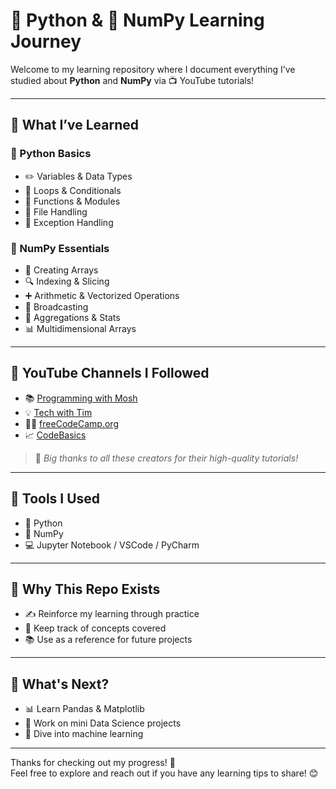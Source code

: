 # 🐍 Python & 🔢 NumPy Learning Journey

Welcome to my learning repository where I document everything I’ve studied about **Python** and **NumPy** via 📺 YouTube tutorials!

---

## 📘 What I’ve Learned

### 🐍 Python Basics
- ✏️ Variables & Data Types  
- 🔁 Loops & Conditionals  
- 🧮 Functions & Modules  
- 📁 File Handling  
- 🛑 Exception Handling  

### 🔢 NumPy Essentials
- 📐 Creating Arrays  
- 🔍 Indexing & Slicing  
- ➕ Arithmetic & Vectorized Operations  
- 🚀 Broadcasting  
- 🧮 Aggregations & Stats  
- 📊 Multidimensional Arrays

---

## 🎥 YouTube Channels I Followed
- 📚 [Programming with Mosh](https://www.youtube.com/user/programmingwithmosh)  
- 💡 [Tech with Tim](https://www.youtube.com/c/TechWithTim)  
- 🧑‍🏫 [freeCodeCamp.org](https://www.youtube.com/c/Freecodecamp)  
- 📈 [CodeBasics](https://www.youtube.com/c/codebasics)  

> 📝 *Big thanks to all these creators for their high-quality tutorials!*

---

## 🧰 Tools I Used
- 🐍 Python 
- 🔢 NumPy  
- 💻 Jupyter Notebook / VSCode / PyCharm

---

## 🚀 Why This Repo Exists
- ✍️ Reinforce my learning through practice  
- 📒 Keep track of concepts covered  
- 📚 Use as a reference for future projects

---

## 🔮 What's Next?
- 📊 Learn Pandas & Matplotlib  
- 🧠 Work on mini Data Science projects  
- 🤖 Dive into machine learning

---

Thanks for checking out my progress! 💪  
Feel free to explore and reach out if you have any learning tips to share! 😊